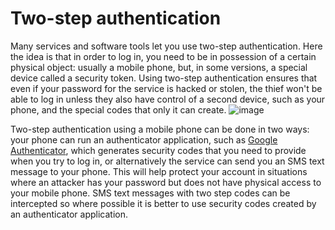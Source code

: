 [Title]: # (Authentification à deux facteurs)
[Order]: # (2)

# Two-step authentication

Many services and software tools let you use two-step authentication. Here the idea is that in order to log in, you need to be in possession of a certain physical object: usually a mobile phone, but, in some versions, a special device called a security token. Using two-step authentication ensures that even if your password for the service is hacked or stolen, the thief won't be able to log in unless they also have control of a second device, such as your phone, and the special codes that only it can create.
![image](password_adv2.png)

Two-step authentication using a mobile phone can be done in two ways: your phone can run an authenticator application, such as [Google Authenticator](https://play.google.com/store/apps/details?id=com.google.android.apps.authenticator2), which generates security codes that you need to provide when you try to log in, or alternatively the service can send you an SMS text message to your phone. This will help protect your account in situations where an attacker has your password but does not have physical access to your mobile phone. SMS text messages with two step codes can be intercepted so where possible it is better to use security codes created by an authenticator application.